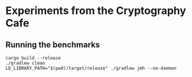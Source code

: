 # Experiments from the Cryptography Cafe

## Running the benchmarks

```
cargo build --release
./gradlew clean
LD_LIBRARY_PATH="$(pwd)/target/release" ./gradlew jmh --no-daemon
```
